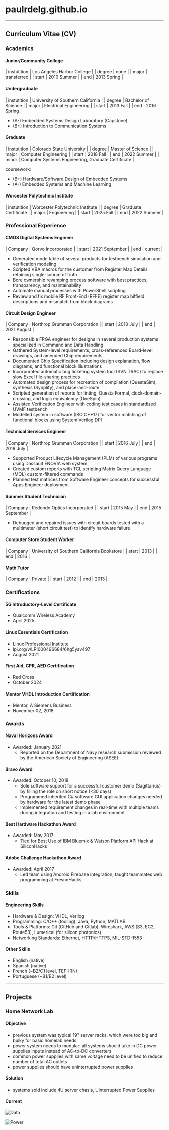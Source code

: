 # paulrdelg.github.io

---

## Curriculum Vitae (CV)

### Academics

#### Junior/Community College

| instutition | Los Angeles Harbor College |
| degree | none |
| major | transferred |
| start | 2010 Summer |
| end | 2013 Spring |

#### Undergraduate

| instutition | University of Southern California |
| degree | Bachelor of Science |
| major | Electrical Engineering |
| start | 2013 Fall |
| end | 2016 Spring |

- (A-) Embedded Systems Design Laboratory (Capstone)
- (B+) Introduction to Communication Systems

#### Graduate

| instutition | Colorado State University |
| degree | Master of Science |
| major | Computer Engineering |
| start | 2018 Fall |
| end | 2022 Summer |
| minor | Computer Systems Engineering, Graduate Certificate |

coursework:

- (B+) Hardware/Software Design of Embedded Systems
- (A-) Embedded Systems and Machine Learning

#### Worcester Polytechnic Institute

| instutition | Worcester Polytechnic Institute |
| degree | Graduate Certificate |
| major | Engineering |
| start | 2025 Fall |
| end | 2022 Summer |

### Professional Experience

#### CMOS Digital Systems Engineer

| Company | Qorvo Incorporated |
| start | 2021 September |
| end | current |

- Generated mode table of several products for testbench simulation and verification modeling
- Scripted VBA macros for the customer from Register Map Details retaining single-source of truth
- Bore ownership revamping process software with best practices, transparency, and maintainability
- Automate manual processes with PowerShell scripting
- Review and fix mobile RF Front-End (RFFE) register map bitfield descriptions and mismatch from block diagrams

#### Circuit Design Engineer

| Company | Northrop Grumman Corporation |
| start | 2018 July |
| end | 2021 August |

- Responsible FPGA engineer for designs in several production systems specialized in Command and Data Handling
- Gathered System-level requirements, cross-referenced Board-level drawings, and amended Chip requirements
- Documented Chip Specification including design explanation, flow diagrams, and functional block illustrations
- Incorporated automatic bug ticketing system tool (SVN TRAC) to replace slow Excel file-sharing practices
- Automated design process for recreation of compilation (QuestaSim), synthesis (Synplify), and place-and-route
- Scripted generation of reports for linting, Questa Formal, clock-domain-crossing, and logic equivalency (OneSpin)
- Assisted Verification Engineer with coding test cases in standardized UVMF testbench
- Modelled system in software (ISO C++17) for vector matching of functional blocks using System Verilog DPI

#### Technical Services Engineer

| Company | Northrop Grumman Corporation |
| start | 2016 July |
| end | 2018 July |

- Supported Product Lifecycle Management (PLM) of various programs using Dassault ENOVIA web system
- Created custom reports with TCL scripting Matrix Query Language (MQL) custom-filtered commands
- Planned test matrices from Software Engineer concepts for successful Apps Engineer deployment

#### Summer Student Technician

| Company | Redondo Optics Incorporated |
| start | 2015 May |
| end | 2015 September |

- Debugged and repaired issues with circuit boards tested with a multimeter (short circuit test) to identify hardware failure

#### Computer Store Student Worker

| Company | University of Southern California Bookstore |
| start | 2013 |
| end | 2016 |

#### Math Tutor

| Company | Private |
| start | 2012 |
| end | 2013 |

### Certifications

#### 5G Introductory-Level Certificate

- Qualcomm Wireless Academy
- April 2025

#### Linux Essentials Certification

- Linux Professional Institute
- lpi.org/v/LPI000496684/6hg5ysv497
- August 2021

#### First Aid, CPR, AED Certification

- Red Cross
- October 2024

#### Mentor VHDL Introduction Certification

- Mentor, A Siemens Business
- November 02, 2018

### Awards

#### Naval Horizons Award

- Awarded: January 2021
  - Reported on the Department of Navy research submission reviewed by the American Society of Engineering (ASEE)

#### Bravo Award

- Awarded: October 10, 2018
  - Sole software support for a successful customer demo (Sagittarius) by filling the role on short notice (<30 days)
  - Programmed inherited C# software GUI application changes needed by hardware for the latest demo phase
  - Implemented requirement changes in real-time with multiple teams during integration and testing in a lab environment

#### Best Hardware Hackathon Award

- Awarded: May 2017
  - Tied for Best Use of IBM Bluemix & Watson Platform API Hack at SiliconHacks

#### Adobe Challenge Hackathon Award

- Awarded: April 2017
  - Led team using Android Firebase integration; taught teammates web programming at FresnoHacks

### Skills

#### Engineering Skills

- Hardware & Design: VHDL, Verilog
- Programming: C/C++ (tooling), Java, Python, MATLAB
- Tools & Platforms: Git (GitHub and Gitlab), Wireshark, AWS (S3, EC2, Route53), Lumerical (for silicon photonics)
- Networking Standards: Ethernet, HTTP/HTTPS, MIL-STD-1553

#### Other Skills

- English (native)
- Spanish (native)
- French (~B2/C1 level, TEF-IRN)
- Portuguese (~B1/B2 level)

---

## Projects

### Home Network Lab

#### Objective

- previous system was typical 19" server racks, which were too big and bulky for basic homelab needs
- power system needs to modular: all systems should take in DC power supplies inputs instead of AC-to-DC converters
- common power supplies with same voltage need to be unified to reduce number of total AC outlets
- power supplies should have uninterrupted power supplies

#### Solution

- systems sold include 4U server chasis, Uinterrupted Power Supplies

#### Current

![Data](files/network.png)

![Power](projects/homelab/power.png)
